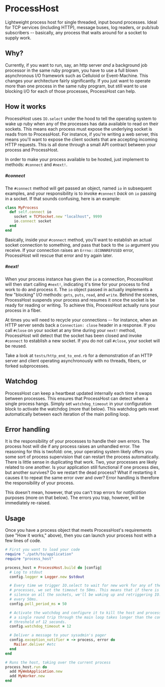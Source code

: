 # ProcessHost

Lightweight process host for single threaded, input bound processes. Ideal for TCP services (including HTTP), message buses, log readers, or pub/sub subscribers -- basically, any process that waits around for a socket to supply work.

## Why?

Currently, if you want to run, say, an http server *and* a background job processor in the same ruby program, you have to use a full blown asynchronous I/O framework such as Celluloid or Event-Machine.  This changes your architecture fairly significantly.  If you just want to operate more than one process in the same ruby program, but still want to use blocking I/O for each of those processes, ProcessHost can help.

## How it works

ProcessHost uses `IO.select` under the hood to tell the operating system to wake up ruby when any of the processes has data available to read on their sockets. This means each process must expose the underlying socket is reads from to ProcessHost. For instance, if you're writing a web server, this means you'll want to expose the client sockets that are accepting incoming HTTP requests. This is all done through a small API contract between your process and ProcessHost.

In order to make your process available to be hosted, just implement to methods: `#connect` and `#next!`.

##### #connect

The `#connect` method will get passed an object, named `io` in subsequent examples, and your responsibility is to invoke `#connect` *back* on `io` passing in a socket. If that sounds confusing, here is an example:

```ruby
class MyProcess
  def self.connect io
    socket = TCPSocket.new "localhost", 9999
    io.connect socket
  end
end
```

Basically, inside your `#connect` method, you'll want to establish an actual socket connection to something, and pass that back to the `io` argument you receive. If your connection raises an `Errno::ECONNREFUSED` error, ProcessHost will rescue that error and try again later.

##### #next!

When your process instance has given the `io` a connection, ProcessHost will then start calling `#next!`, indicating it's time for your process to find work to do and process it. The `io` object passed in actually implements a few "blocking" I/O methods: `gets`, `puts`, `read`, and `write`. Behind the scenes, ProcessHost suspends your process and resumes it once the socket is be ready for reading or writing. To achieve this, ProcessHost actually runs your process in a fiber.

At times you will need to recycle your connections -- for instance, when an HTTP server sends back a `Connection: close` header in a response. If you call `#close` on your socket at any time during your `next!` method, ProcessHost will detect that the socket has been closed and invoke `#connect` to establish a new socket. If you do not call `#close`, your socket will be reused.

Take a look at `tests/http_end_to_end.rb` for a demonstration of an HTTP server and client operating asynchronously with no threads, fibers, or forked subprocesses.

## Watchdog

ProcessHost can keep a heartbeat updated internally each time it swaps between processes. This ensures that ProcessHost can detect when a single process hangs. Simply set `watchdog_timeout` in your configuration block to activate the watchdog (more that below). This watchdog gets reset automatically between each iteration of the main polling loop.

## Error handling

It is the responsibility of your processes to handle their own errors. The process host will die if any process raises an unhandled error. The reasoning for this is twofold: one, your operating system likely offers you some sort of process supervision that can restart the process automatically. There is little sense in duplicating that work. Two, your processes are likely related to one another. Is your application still functional if one process dies, but another survives? Do we restart the dead process? What if restarting it causes it to repeat the same error over and over? Error handling is therefore the responsibility of your process.

This doesn't mean, however, that you can't trap errors for *notification* purposes (more on that below). The errors you trap, however, will be immediately re-raised.

## Usage

Once you have a process object that meets ProcessHost's requirements (see "How it works," above), then you can launch your process host with a few lines of code.

```ruby
# First you want to load your code
require "./path/to/application"
require "process_host"

process_host = ProcessHost.build do |config|
  # Log to stdout
  config.logger = Logger.new $stdout

  # Every time we trigger IO.select to wait for new work for any of the
  # processes, we set the timeout to 50ms. This means that if there is total
  # silence on all the sockets, we'll be waking up and retriggering IO.select
  # every 50ms.
  config.poll_period_ms = 50

  # Activate the watchdog and configure it to kill the host and processes if
  # a single round trip through the main loop takes longer than the configured
  # threshold of 12 seconds.
  config.watchdog_timeout = 12

  # Deliver a message to your sysadmin's pager
  config.exception_notifier = -> process, error do
    Mailer.deliver #etc
  end
end

# Runs the host, taking over the current process
process_host.run do
  add MyWebApplication.new
  add MyWorker.new
end
```
